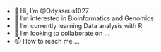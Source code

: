 - 👋 Hi, I’m @Odysseus1027
- 👀 I’m interested in Bioinformatics and Genomics
- 🌱 I’m currently learning Data analysis with R
- 💞️ I’m looking to collaborate on ...
- 📫 How to reach me ...

<!---
Odysseus1027/Odysseus1027 is a ✨ special ✨ repository because its `README.md` (this file) appears on your GitHub profile.
You can click the Preview link to take a look at your changes.
--->
